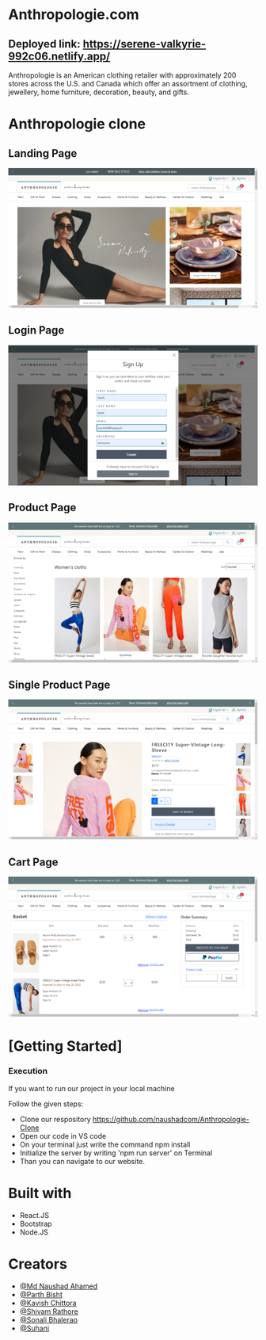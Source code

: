 # Anthropologie.com
## Deployed link: https://serene-valkyrie-992c06.netlify.app/

Anthropologie is an American clothing retailer with approximately 200 stores across the U.S. and Canada which offer an assortment of clothing, jewellery, home furniture, decoration, beauty, and gifts.

# Anthropologie clone

<h2>Landing Page</h2>
<img src="https://github.com/naushadcom/Anthropologie-Clone/blob/main/Screeshots/LandingPage.png">

<h2>Login Page</h2>
<img src="https://github.com/naushadcom/Anthropologie-Clone/blob/main/Screeshots/LoginPage.png">

<h2>Product Page</h2>
<img src="https://github.com/naushadcom/Anthropologie-Clone/blob/main/Screeshots/ProductsPage.png">


<h2>Single Product Page</h2>
<img src="https://github.com/naushadcom/Anthropologie-Clone/blob/main/Screeshots/SingleProduct.png">


<h2>Cart Page</h2>
<img src="https://github.com/naushadcom/Anthropologie-Clone/blob/main/Screeshots/CartPage.png">


<h1>[Getting Started]</h1>
    <h3>Execution</h3>
    <p>If you want to run our project in your local machine</p>
    <p>Follow the given steps:</p>
    <ul>
        <li>Clone our respository <a href="https://github.com/naushadcom/Anthropologie-Clone">https://github.com/naushadcom/Anthropologie-Clone</a></li>
        <li>Open our code in VS code</li>
        <li>On your terminal just write the command npm install</li>
        <li>Initialize the server by writing 'npm run server' on Terminal</li>
        <li>Than you can navigate to our website.</li>
    </ul>
        <h1>Built with</h1>
    <ul>
        <li>React.JS</li>
        <li>Bootstrap</li>
        <li>Node.JS</li>
    </ul>

<h1>Creators</h1>
<ul>
    <li><a href="https://github.com/naushadcom">@Md Naushad Ahamed</a></li>
    <li><a href="https://github.com/Parth-Bisht">@Parth Bisht</a></li>
    <li> <a href="https://github.com/kavish729">@Kavish Chittora</a> </li>
        <li><a href="https://github.com/ShivamRathore07">@Shivam Rathore</a></li>
        <li><a href="https://github.com/SonaliBhalerao">@Sonali Bhalerao</a></li>
        <li><a href="https://github.com/Suhani1102">@Suhani</a></li>
</ul>

